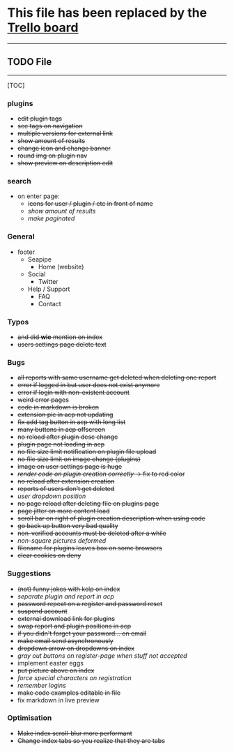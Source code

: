# This file has been replaced by the [Trello board](https://trello.com/b/NWp61ATy/kelp-website-development)

-----

## TODO File

-----

[TOC]


### plugins
* ~~edit plugin tags~~
* ~~see tags on navigation~~
* ~~multiple versions for external link~~
* ~~show amount of results~~
* ~~change icon and change banner~~
* ~~round img on plugin nav~~
* ~~show preview on description edit~~

### search
* on enter page:
    * ~~icons for user / plugin / etc in front of name~~
    * *show amount of results*
    * *make paginated*

### General
* footer
    * Seapipe
        * Home (website)
    * Social
        * Twitter
    * Help / Support
        * FAQ
        * Contact
    

### Typos
* ~~and did **wie** mention on index~~
* ~~users settings page delete text~~

### Bugs
* ~~all reports with same username get deleted when deleting one report~~
* ~~error if logged in but user does not exist anymore~~
* ~~error if login with non-existent account~~
* ~~weird error pages~~
* ~~code in markdown is broken~~
* ~~extension pic in acp not updating~~
* ~~fix add tag button in acp with long list~~
* ~~many buttons in acp offscreen~~
* ~~no reload after plugin desc change~~
* ~~plugin page not loading in acp~~
* ~~no file size limit notification on plugin file upload~~
* ~~no file size limit on image change (plugins)~~
* ~~image on user settings page is huge~~
* ~~*render code on plugin creation correctly* -> fix to red color~~
* ~~no reload after extension creation~~
* ~~reports of users don't get deleted~~
* *user dropdown position*
* ~~no page reload after deleting file on plugins page~~
* ~~page jitter on more content load~~
* ~~scroll bar on right of plugin creation description when using code~~
* ~~go back up button very bad quality~~
* ~~non-verified accounts must be deleted after a while~~
* *non-square pictures deformed*
* ~~filename for plugins leaves box on some browsers~~
* ~~clear cookies on deny~~


### Suggestions
* ~~(not) funny jokes with kelp on index~~
* *separate plugin and report in acp*
* ~~password repeat on a register and password reset~~
* ~~suspend account~~
* ~~external download link for plugins~~
* ~~swap report and plugin positions in acp~~
* ~~if you didn't forget your password... on email~~
* ~~make email send asynchronously~~
* ~~dropdown arrow on dropdowns on index~~
* *gray out buttons on register-page when stuff not accepted*
* implement easter eggs
* ~~put picture above on index~~
* *force special characters on registration*
* *remember logins*
* ~~make code examples editable in file~~
* fix markdown in live preview


### Optimisation
* ~~Make index scroll-blur more performant~~
* ~~Change index tabs so you realize that they are tabs~~